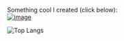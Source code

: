 
Something cool I created (click below): </br>
<a href="https://opensea.io/assets/0x495f947276749ce646f68ac8c248420045cb7b5e/52180486101746375649058139402698652356416839793934344850186858214516047478785">![image](https://img.shields.io/badge/NFT-BitSlayer-blue?style=for-the-badge&logo=appveyor) </a>


<!---
mlyk1234/mlyk1234 is a ✨ less special ✨ repository because its `README.md` (this file) appears on your GitHub profile.
--->

 ![Top Langs](https://github-readme-stats.vercel.app/api/top-langs/?username=mlyk1234&theme=tokyonight)
